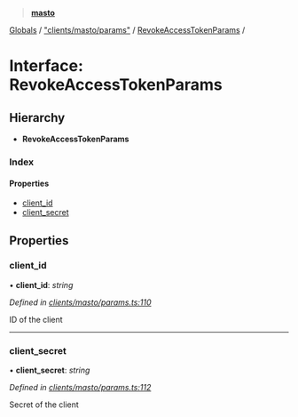 > **[masto](../README.md)**

[Globals](../globals.md) / ["clients/masto/params"](../modules/_clients_masto_params_.md) / [RevokeAccessTokenParams](_clients_masto_params_.revokeaccesstokenparams.md) /

# Interface: RevokeAccessTokenParams

## Hierarchy

* **RevokeAccessTokenParams**

### Index

#### Properties

* [client_id](_clients_masto_params_.revokeaccesstokenparams.md#client_id)
* [client_secret](_clients_masto_params_.revokeaccesstokenparams.md#client_secret)

## Properties

###  client_id

• **client_id**: *string*

*Defined in [clients/masto/params.ts:110](https://github.com/neet/masto.js/blob/aaa534e/src/clients/masto/params.ts#L110)*

ID of the client

___

###  client_secret

• **client_secret**: *string*

*Defined in [clients/masto/params.ts:112](https://github.com/neet/masto.js/blob/aaa534e/src/clients/masto/params.ts#L112)*

Secret of the client